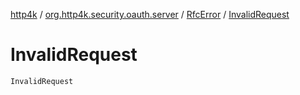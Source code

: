 [http4k](../../index.md) / [org.http4k.security.oauth.server](../index.md) / [RfcError](index.md) / [InvalidRequest](./-invalid-request.md)

# InvalidRequest

`InvalidRequest`